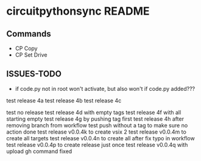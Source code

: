 # circuitpythonsync README

## Commands
* CP Copy
* CP Set Drive

## ISSUES-TODO
* if code.py not in root won't activate, but also won't if code.py added???

test release 4a
test release 4b
test release 4c

test no release
test release 4d with empty tags
test release 4f with all starting empty
test release 4g by pushing tag first
test release 4h after removing branch from workflow
test push without a tag to make sure no action done
test release v0.0.4k to create vsix 2
test release v0.0.4m to create all targets
test release v0.0.4n to create all after fix typo in workflow
test release v0.0.4p to create release just once
test release v0.0.4q with upload gh command fixed

